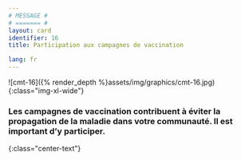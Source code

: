 ```yaml
---
# MESSAGE #
# ======= #
layout: card
identifier: 16
title: Participation aux campagnes de vaccination

lang: fr
---
```


![cmt-16]({% render_depth %}assets/img/graphics/cmt-16.jpg){:class="img-xl-wide"}

### Les campagnes de vaccination contribuent à éviter la propagation de la maladie dans votre communauté. Il est important d’y participer.
{:class="center-text"}
